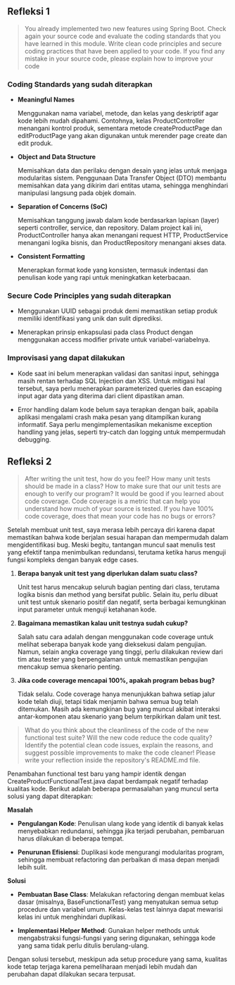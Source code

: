 ## Refleksi 1

> You already implemented two new features using Spring Boot. Check again your source code and evaluate the coding standards that you have learned in this module. Write clean code principles and secure coding practices that have been applied to your code.  If you find any mistake in your source code, please explain how to improve your code

### Coding Standards yang sudah diterapkan

- **Meaningful Names**

  Menggunakan nama variabel, metode, dan kelas yang deskriptif agar kode lebih mudah dipahami. Contohnya, kelas ProductController menangani kontrol produk, sementara metode createProductPage dan editProductPage yang akan digunakan untuk merender page create dan edit produk.

- **Object and Data Structure**

  Memisahkan data dan perilaku dengan desain yang jelas untuk menjaga modularitas sistem. Penggunaan Data Transfer Object (DTO) membantu memisahkan data yang dikirim dari entitas utama, sehingga menghindari manipulasi langsung pada objek domain.

- **Separation of Concerns (SoC)**

  Memisahkan tanggung jawab dalam kode berdasarkan lapisan (layer) seperti controller, service, dan repository. Dalam project kali ini, ProductController hanya akan menangani request HTTP, ProductService menangani logika bisnis, dan ProductRepository menangani akses data.

- **Consistent Formatting**

  Menerapkan format kode yang konsisten, termasuk indentasi dan penulisan kode yang rapi untuk meningkatkan keterbacaan.

### Secure Code Principles yang sudah diterapkan

- Menggunakan UUID sebagai produk demi memastikan setiap produk memiliki identifikasi yang unik dan sulit diprediksi.

- Menerapkan prinsip enkapsulasi pada class Product dengan menggunakan access modifier private untuk variabel-variabelnya.

### Improvisasi yang dapat dilakukan

- Kode saat ini belum menerapkan validasi dan sanitasi input, sehingga masih rentan terhadap SQL Injection dan XSS. Untuk mitigasi hal tersebut, saya perlu menerapkan parameterized queries dan escaping input agar data yang diterima dari client dipastikan aman. 

- Error handling dalam kode belum saya terapkan dengan baik, apabila aplikasi mengalami crash maka pesan yang ditampilkan kurang informatif. Saya perlu mengimplementasikan mekanisme exception handling yang jelas, seperti try-catch dan logging untuk mempermudah debugging.

## Refleksi 2

> After writing the unit test, how do you feel? How many unit tests should be made in a class? How to make sure that our unit tests are enough to verify our program? It would be good if you learned about code coverage. Code coverage is a metric that can help you understand how much of your source is tested. If you have 100% code coverage, does that mean your code has no bugs or errors?

Setelah membuat unit test, saya merasa lebih percaya diri karena dapat memastikan bahwa kode berjalan sesuai harapan dan mempermudah dalam mengidentifikasi bug. Meski begitu, tantangan muncul saat menulis test yang efektif tanpa menimbulkan redundansi, terutama ketika harus menguji fungsi kompleks dengan banyak edge cases.

1. **Berapa banyak unit test yang diperlukan dalam suatu class?**
   
    Unit test harus mencakup seluruh bagian penting dari class, terutama logika bisnis dan method yang bersifat public. Selain itu, perlu dibuat unit test untuk skenario positif dan negatif, serta berbagai kemungkinan input parameter untuk menguji ketahanan kode.

2. **Bagaimana memastikan kalau unit testnya sudah cukup?**

   Salah satu cara adalah dengan menggunakan code coverage untuk melihat seberapa banyak kode yang dieksekusi dalam pengujian. Namun, selain angka coverage yang tinggi, perlu dilakukan review dari tim atau tester yang berpengalaman untuk memastikan pengujian mencakup semua skenario penting.

3. **Jika code coverage mencapai 100%, apakah program bebas bug?**

   Tidak selalu. Code coverage hanya menunjukkan bahwa setiap jalur kode telah diuji, tetapi tidak menjamin bahwa semua bug telah ditemukan. Masih ada kemungkinan bug yang muncul akibat interaksi antar-komponen atau skenario yang belum terpikirkan dalam unit test.

> What do you think about the cleanliness of the code of the new functional test suite? Will the new code reduce the code quality? Identify the potential clean code issues, explain the reasons, and suggest possible improvements to make the code cleaner! Please write your reflection inside the repository's README.md file.

Penambahan functional test baru yang hampir identik dengan CreateProductFunctionalTest.java dapat berdampak negatif terhadap kualitas kode. Berikut adalah beberapa permasalahan yang muncul serta solusi yang dapat diterapkan:

**Masalah**

- **Pengulangan Kode**: Penulisan ulang kode yang identik di banyak kelas menyebabkan redundansi, sehingga jika terjadi perubahan, pembaruan harus dilakukan di beberapa tempat.

- **Penurunan Efisiensi**: Duplikasi kode mengurangi modularitas program, sehingga membuat refactoring dan perbaikan di masa depan menjadi lebih sulit.

**Solusi**

- **Pembuatan Base Class**: Melakukan refactoring dengan membuat kelas dasar (misalnya, BaseFunctionalTest) yang menyatukan semua setup procedure dan variabel umum. Kelas-kelas test lainnya dapat mewarisi kelas ini untuk menghindari duplikasi.

- **Implementasi Helper Method**: Gunakan helper methods untuk mengabstraksi fungsi-fungsi yang sering digunakan, sehingga kode yang sama tidak perlu ditulis berulang-ulang.

Dengan solusi tersebut, meskipun ada setup procedure yang sama, kualitas kode tetap terjaga karena pemeliharaan menjadi lebih mudah dan perubahan dapat dilakukan secara terpusat.